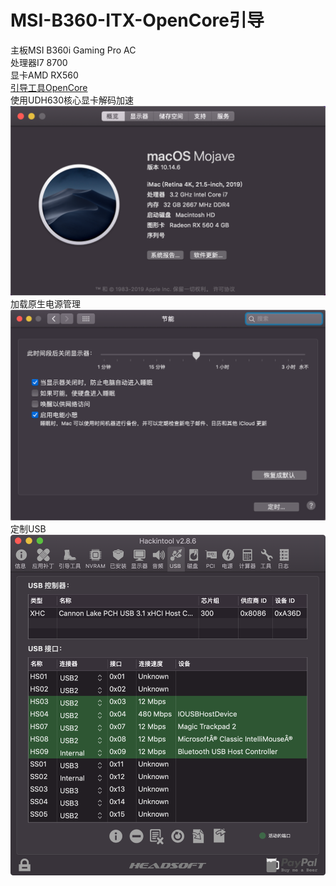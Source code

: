<!DOCTYPE html> <html lang="zh"> <head> <meta charset="utf-8"/> <title>Markdown在线编辑器 - www.MdEditor.com</title> <link rel="shortcut icon" href="https://www.mdeditor.com/images/logos/favicon.ico" type="image/x-icon"/> </head> <body><h1 id="h1-msi-b360-itx-opencore-"><a name="MSI-B360-ITX-OpenCore引导" class="reference-link"></a><span class="header-link octicon octicon-link"></span>MSI-B360-ITX-OpenCore引导</h1><p>主板MSI B360i Gaming Pro AC<br>处理器I7 8700<br>显卡AMD RX560<br><a href="https://github.com/acidanthera/OpenCorePkg" title="引导工具OpenCore">引导工具OpenCore</a><br>使用UDH630核心显卡解码加速<br><img src="https://raw.githubusercontent.com/jingquanquan2018/MSI-B360-ITX-OpenCore/master/ScreenShot/shot1.png" alt="截图1" title="截图1"><br>加载原生电源管理<br><img src="https://raw.githubusercontent.com/jingquanquan2018/MSI-B360-ITX-OpenCore/master/ScreenShot/shot2.png" alt="截图2" title="截图2"><br>定制USB<br><img src="https://raw.githubusercontent.com/jingquanquan2018/MSI-B360-ITX-OpenCore/master/ScreenShot/shot3.png" alt="定制USB" title="定制USB"> </p></body> </html>

